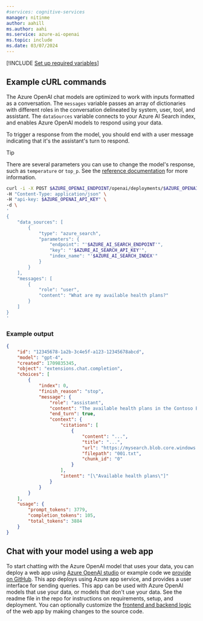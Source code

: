 ```yaml
---
#services: cognitive-services
manager: nitinme
author: aahill
ms.author: aahi
ms.service: azure-ai-openai
ms.topic: include
ms.date: 03/07/2024
---
```


[!INCLUDE [Set up required variables](./use-your-data-common-variables.md)]

## Example cURL commands

The Azure OpenAI chat models are optimized to work with inputs formatted as a conversation. The `messages` variable passes an array of dictionaries with different roles in the conversation delineated by system, user, tool, and assistant. The `dataSources` variable connects to your Azure AI Search index, and enables Azure OpenAI models to respond using your data.

To trigger a response from the model, you should end with a user message indicating that it's the assistant's turn to respond.

> [!TIP]
> There are several parameters you can use to change the model's response, such as `temperature` or `top_p`. See the [reference documentation](../reference.md#completions-extensions) for more information.

```bash
curl -i -X POST $AZURE_OPENAI_ENDPOINT/openai/deployments/$AZURE_OPENAI_DEPLOYMENT_ID/chat/completions?api-version=2024-02-15-preview \
-H "Content-Type: application/json" \
-H "api-key: $AZURE_OPENAI_API_KEY" \
-d \
'
{
    "data_sources": [
        {
            "type": "azure_search",
            "parameters": {
                "endpoint": "'$AZURE_AI_SEARCH_ENDPOINT'",
                "key": "'$AZURE_AI_SEARCH_API_KEY'",
                "index_name": "'$AZURE_AI_SEARCH_INDEX'"
            }
        }
    ],
    "messages": [
        {
            "role": "user",
            "content": "What are my available health plans?"
        }
    ]
}
'
```

### Example output

```json
{
    "id": "12345678-1a2b-3c4e5f-a123-12345678abcd",
    "model": "gpt-4",
    "created": 1709835345,
    "object": "extensions.chat.completion",
    "choices": [
        {
            "index": 0,
            "finish_reason": "stop",
            "message": {
                "role": "assistant",
                "content": "The available health plans in the Contoso Electronics plan and benefit packages are the Northwind Health Plus and Northwind Standard plans. [doc1].",
                "end_turn": true,
                "context": {
                    "citations": [
                        {
                            "content": "...",
                            "title": "...",
                            "url": "https://mysearch.blob.core.windows.net/xyz/001.txt",
                            "filepath": "001.txt",
                            "chunk_id": "0"
                        }
                    ],
                    "intent": "[\"Available health plans\"]"
                }
            }
        }
    ],
    "usage": {
        "prompt_tokens": 3779,
        "completion_tokens": 105,
        "total_tokens": 3884
    }
}
```

## Chat with your model using a web app

To start chatting with the Azure OpenAI model that uses your data, you can deploy a web app using [Azure OpenAI studio](../concepts/use-your-data.md#deploy-to-a-copilot-preview-teams-app-preview-or-web-app) or example code we [provide on GitHub](https://go.microsoft.com/fwlink/?linkid=2244395). This app deploys using Azure app service, and provides a user interface for sending queries. This app can be used with Azure OpenAI models that use your data, or models that don't use your data. See the readme file in the repo for instructions on requirements, setup, and deployment. You can optionally customize the [frontend and backend logic](../how-to/use-web-app.md#customizing-the-application-using-environment-variables) of the web app by making changes to the source code.
